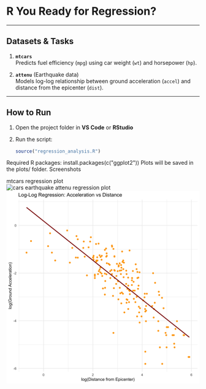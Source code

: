 # R You Ready for Regression?

---

## Datasets & Tasks

1. **`mtcars`**  
   Predicts fuel efficiency (`mpg`) using car weight (`wt`) and horsepower (`hp`).

2. **`attenu`** (Earthquake data)  
   Models log-log relationship between ground acceleration (`accel`) and distance from the epicenter (`dist`).

---

## How to Run

1. Open the project folder in **VS Code** or **RStudio**  
2. Run the script:

   ```r
   source("regression_analysis.R")
   ```

Required R packages:
install.packages(c("ggplot2"))
Plots will be saved in the plots/ folder.
Screenshots

mtcars regression plot  
![cars](/plots/mtcars_regression.pngp)
earthquake attenu regression plot  
![earthquake](/plots/earthquake_regression.png) 
